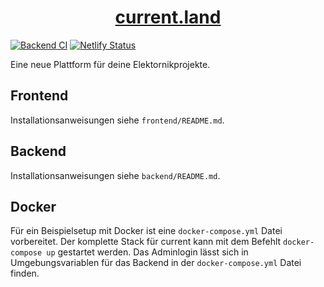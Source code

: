 <h1 align="center"><a href="https://current.land" target="_blank" noopener>current.land</a></h1>

[![Backend CI](https://github.com/SkyGuardian42/current/actions/workflows/backend.yml/badge.svg)](https://github.com/SkyGuardian42/current/actions/workflows/backend.yml) [![Netlify Status](https://api.netlify.com/api/v1/badges/e3ac4634-1f6a-4c4f-a25e-5b4a099608e1/deploy-status)](https://app.netlify.com/sites/maltsme/deploys)

Eine neue Plattform für deine Elektornikprojekte.

## Frontend 
Installationsanweisungen siehe `frontend/README.md`.

## Backend 

Installationsanweisungen siehe `backend/README.md`.

## Docker

Für ein Beispielsetup mit Docker ist eine `docker-compose.yml` Datei vorbereitet. Der komplette Stack für current kann mit dem Befehlt `docker-compose up` gestartet werden. Das Adminlogin lässt sich in Umgebungsvariablen für das Backend in der `docker-compose.yml` Datei finden.